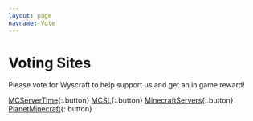 ```yaml
---
layout: page
navname: Vote
---
```


# Voting Sites
Please vote for Wyscraft to help support us and get an in game reward!

[MCServerTime](https://mcservertime.com/server-wyscraft.87/vote){:.button} [MCSL](https://minecraft-server-list.com/server/465209/vote/){:.button} [MinecraftServers](https://minecraftservers.org/server/591327){:.button}  [PlanetMinecraft](https://tinyurl.com/wysccvote4){:.button} 
